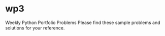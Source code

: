 # wp3
Weekly Python Portfolio Problems
Please find these sample problems and solutions for your reference.
